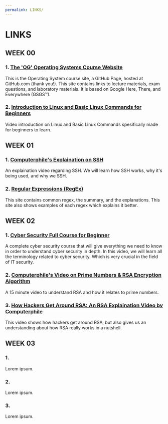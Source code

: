 ```yaml
---
permalink: LINKS/
---
```


# LINKS

## WEEK 00
### 1. [The 'OG' Operating Systems Course Website](https://os.vlsm.org)
This is the Operating System course site, a GitHub Page, hosted at GitHub.com (thank you!). This site contains links to lecture materials, exam questions, and laboratory materials. It is based on Google Here, There, and Everywhere (GSGS™).

### 2. [Introduction to Linux and Basic Linux Commands for Beginners](https://www.youtube.com/watch?v=IVquJh3DXUA) 
Video introduction on Linux and Basic Linux Commands spesifically made for beginners to learn.

## WEEK 01
### 1. [Computerphile's Explaination on SSH](https://www.youtube.com/watch?v=ORcvSkgdA58)
An explaination video regarding SSH. We will learn how SSH works, why it's being used, and why we SSH.

### 2. [Regular Expressions (RegEx)](https://www.datacamp.com/cheat-sheet/regular-expresso)
This site contains common regex, the summary, and the explanations. This site also shows examples of each regex which explains it better.

## WEEK 02
### 1. [Cyber Security Full Course for Beginner](https://www.youtube.com/watch?v=U_P23SqJaDc)
A complete cyber security course that will give everything we need to know in order to understand cyber security in depth. In this video, we will learn all the terminology related to cyber security. Which is very crucial in the field of IT security. 

### 2. [Computerphile's Video on Prime Numbers & RSA Encryption Algorithm](https://www.youtube.com/watch?v=JD72Ry60eP4)
A 15 minute video to understand RSA and how it relates to prime numbers.

### 3. [How Hackers Get Around RSA: An RSA Explaination Video by Computerphile](https://www.youtube.com/watch?v=-ShwJqAalOk)
This video shows how hackers get around RSA, but also gives us an understanding about how RSA really works in a nutshell.

## WEEK 03
### 1. []()
Lorem ipsum.

### 2. []()
Lorem ipsum.

### 3. []()
Lorem ipsum.

